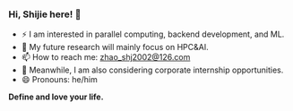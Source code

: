 ### Hi, Shijie here! :wave:

<!--<img width="50%" align="right" alt="Zhao-Shi-jie's github stats" src="https://github-readme-stats.vercel.app/api?username=Zhao-Shi-jie&show_icons=true">
<img width="50%" align="right" alt="Zhao-Shi-jie's github stats" src="https://github-readme-stats.vercel.app/api/top-langs/?username=Zhao-Shi-jie&layout=compact">-->
<!--I am Zhao Shijie. From 2020 to 2024, I study as an undergraduate at CUMT. Next, I will pursue a master's degree at Hunan University.
- ⚡ Fun fact: ...
- 💬 Ask me about ...
- 👯 I’m looking to collaborate on ...
- 🤔 I’m looking for help with ...
-->

- ⚡ I am interested in parallel computing, backend development, and ML.
- 🌱 My future research will mainly focus on HPC&AI.
- 📫 How to reach me: zhao_shj2002@126.com
- 🔭 Meanwhile, I am also considering corporate internship opportunities.
- 😄 Pronouns: he/him

**Define and love your life.**
